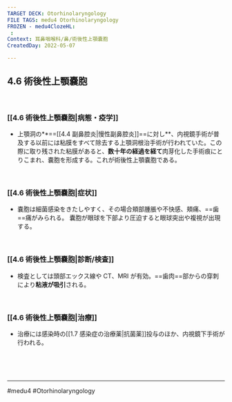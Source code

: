 ```yaml
---
TARGET DECK: Otorhinolaryngology
FILE TAGS: medu4 Otorhinolaryngology
FROZEN - medu4ClozeHL:
 : 
Context: 耳鼻咽喉科/鼻/術後性上顎嚢胞
CreatedDay: 2022-05-07

---
```


## 4.6 術後性上顎嚢胞

<br>

### [[4.6 術後性上顎嚢胞|病態・疫学]]
* 上顎洞の**==[[4.4 副鼻腔炎|慢性副鼻腔炎]]==に対し**、内視鏡手術が普及する以前には粘膜をすべて除去する上顎洞根治手術が行われていた。この際に取り残された粘膜があると、**数十年の経過を経て**肉芽化した手術痕にとりこまれ、嚢胞を形成する。これが術後性上顎嚢胞である。
<!--ID: 1651896783760-->


<br>

### [[4.6 術後性上顎嚢胞|症状]]
* 嚢胞は細菌感染をきたしやすく、その場合頬部腫脹や不快感、頬痛、==歯==痛がみられる。 囊胞が眼球を下部より圧迫すると眼球突出や複視が出現する。
<!--ID: 1651896783771-->




<br>

### [[4.6 術後性上顎嚢胞|診断/検査]]
* 検査としては頭部エックス線や CT、MRI が有効。==歯肉==部からの穿刺により**粘液が吸引**される。
<!--ID: 1651896783782-->




<br>

### [[4.6 術後性上顎嚢胞|治療]]
* 治療には感染時の[[1.7 感染症の治療薬|抗菌薬]]投与のほか、内視鏡下手術が行われる。
 



<br><br><br>

---
#medu4 #Otorhinolaryngology 